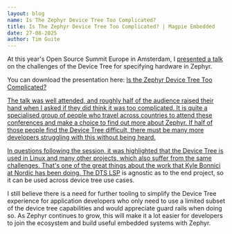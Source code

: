 ```yaml
---
layout: blog
name: Is The Zephyr Device Tree Too Complicated?
title: Is The Zephyr Device Tree Too Complicated? | Magpie Embedded
date: 27-08-2025
author: Tim Guite
---
```


At this year's Open Source Summit Europe in Amsterdam, I [presented a talk](https://osseu2025.sched.com/event/888bfd905c0cf76c659d0408ad498a8e) on the challenges of the Device Tree for specifying hardware in Zephyr.

You can download the presentation here:
<a href="/assets/presentations/IsZephyrDeviceTreeTooComplicated_ZDS2025.pdf">Is the Zephyr Device Tree Too Complicated?

The talk was well attended, and roughly half of the audience raised their hand when I asked if they did think it was too complicated.
It is quite a specialised group of people who travel across countries to attend these conferences and make a choice to find out more about Zephyr.
If half of those people find the Device Tree difficult, there must be many more developers struggling with this without being heard.

In questions following the session, it was highlighted that the Device Tree is used in Linux and many other projects, which also suffer from the same challenges.
That's one of the great things about the work that Kyle Bonnici at Nordic has been doing.
The [DTS LSP](https://github.com/kylebonnici/dts-lsp) is agnostic as to the end project, so it can be used across device tree use cases.

I still believe there is a need for further tooling to simplify the Device Tree experience for application developers who only need to use a limited subset of the device tree capabilities and would appreciate guard rails when doing so.
As Zephyr continues to grow, this will make it a lot easier for developers to join the ecosystem and build useful embedded systems with Zephyr.